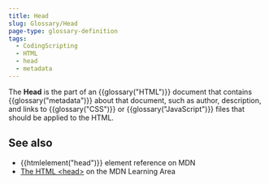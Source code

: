 ```yaml
---
title: Head
slug: Glossary/Head
page-type: glossary-definition
tags:
  - CodingScripting
  - HTML
  - head
  - metadata
---
```


The **Head** is the part of an {{glossary("HTML")}} document that contains {{glossary("metadata")}} about that document, such as author, description, and links to {{glossary("CSS")}} or {{glossary("JavaScript")}} files that should be applied to the HTML.

## See also

- {{htmlelement("head")}} element reference on MDN
- [The HTML \<head>](/en-US/docs/Learn/HTML/Introduction_to_HTML/The_head_metadata_in_HTML) on the MDN Learning Area
